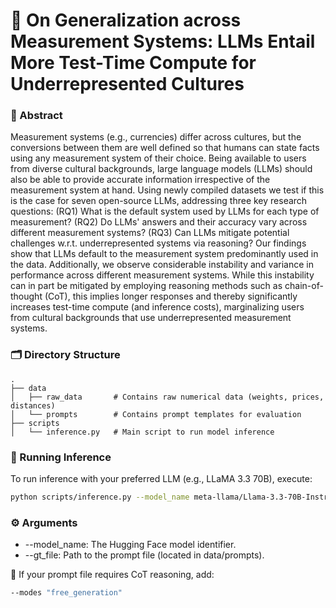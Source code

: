 # 📏 On Generalization across Measurement Systems: LLMs Entail More Test-Time Compute for Underrepresented Cultures

### 🧠 Abstract

Measurement systems (e.g., currencies) differ across cultures, but the conversions between them are well defined so that humans can state facts using any measurement system of their choice. Being available to users from diverse cultural backgrounds, large language models (LLMs) should also be able to provide accurate information irrespective of the measurement system at hand. Using newly compiled datasets we test if this is the case for seven open-source LLMs, addressing three key research questions: 
(RQ1) What is the default system used by LLMs for each type of measurement? (RQ2) Do LLMs' answers and their accuracy vary across different measurement systems? (RQ3) Can LLMs mitigate potential challenges w.r.t. underrepresented systems via reasoning? 
Our findings show that LLMs default to the measurement system predominantly used in the data. Additionally, we observe considerable instability and variance in performance across different measurement systems. While this instability can in part be mitigated by employing reasoning methods such as chain-of-thought (CoT), this implies longer responses and thereby significantly increases test-time compute (and inference costs), marginalizing users from cultural backgrounds that use underrepresented measurement systems.

### 🗂️ Directory Structure

```
.
├── data
│   ├── raw_data       # Contains raw numerical data (weights, prices, distances)
│   └── prompts        # Contains prompt templates for evaluation
├── scripts
│   └── inference.py   # Main script to run model inference
```

### 🚀 Running Inference

To run inference with your preferred LLM (e.g., LLaMA 3.3 70B), execute:

```bash
python scripts/inference.py --model_name meta-llama/Llama-3.3-70B-Instruct --gt_file data/prompts/your_prompt_file.csv
```

### ⚙️ Arguments

- --model_name: The Hugging Face model identifier.
- --gt_file: Path to the prompt file (located in data/prompts).

📌 If your prompt file requires CoT reasoning, add:

```bash
--modes "free_generation"
```

